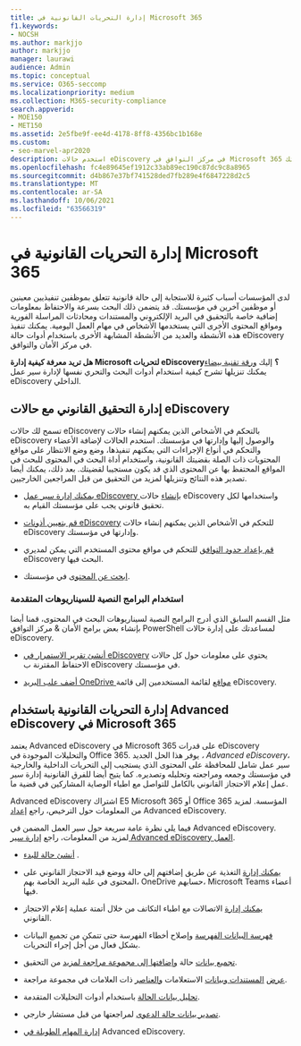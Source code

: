 ```yaml
---
title: إدارة التحريات القانونية في Microsoft 365
f1.keywords:
- NOCSH
ms.author: markjjo
author: markjjo
manager: laurawi
audience: Admin
ms.topic: conceptual
ms.service: O365-seccomp
ms.localizationpriority: medium
ms.collection: M365-security-compliance
search.appverid:
- MOE150
- MET150
ms.assetid: 2e5fbe9f-ee4d-4178-8ff8-4356bc1b168e
ms.custom:
- seo-marvel-apr2020
description: استخدم حالات eDiscovery في مركز التوافق في Microsoft 365 لإدارة التحقيق القانوني في مؤسستك.
ms.openlocfilehash: fc4e89645ef1912c33ab89ec190c87dc9c8a8965
ms.sourcegitcommit: d4b867e37bf741528ded7fb289e4f6847228d2c5
ms.translationtype: MT
ms.contentlocale: ar-SA
ms.lasthandoff: 10/06/2021
ms.locfileid: "63566319"
---
```

# <a name="manage-legal-investigations-in-microsoft-365"></a>إدارة التحريات القانونية في Microsoft 365

لدى المؤسسات أسباب كثيرة للاستجابة إلى حالة قانونية تتعلق بموظفين تنفيذيين معينين أو موظفين آخرين في مؤسستك. قد يتضمن ذلك البحث بسرعة والاحتفاظ بمعلومات إضافية خاصة بالتحقيق في البريد الإلكتروني والمستندات ومحادثات المراسلة الفورية ومواقع المحتوى الأخرى التي يستخدمها الأشخاص في مهام العمل اليومية. يمكنك تنفيذ هذه الأنشطة والعديد من الأنشطة المشابهة الأخرى باستخدام أدوات حالة eDiscovery في مركز الأمان والتوافق.
  
**هل تريد معرفة كيفية إدارة Microsoft لتحريات eDiscovery؟** إليك [ورقة تقنية بيضاء](https://go.microsoft.com/fwlink/?linkid=852161) يمكنك تنزيلها تشرح كيفية استخدام أدوات البحث والتحري نفسها لإدارة سير عمل eDiscovery الداخلي.

## <a name="manage-legal-investigations-with-ediscovery-cases"></a>إدارة التحقيق القانوني مع حالات eDiscovery

تسمح لك حالات eDiscovery بالتحكم في الأشخاص الذين يمكنهم إنشاء حالات eDiscovery والوصول إليها وإدارتها في مؤسستك. استخدم الحالات لإضافة الأعضاء والتحكم في أنواع الإجراءات التي يمكنهم تنفيذها، وضع وضع الانتظار على مواقع المحتويات ذات الصلة بقضيتك القانونية، واستخدام أداة البحث في المحتوى للبحث في المواقع المحتفظ بها عن المحتوى الذي قد يكون مستجيبا لقضيتك. بعد ذلك، يمكنك أيضا تصدير هذه النتائج وتنزيلها لمزيد من التحقيق من قبل المراجعين الخارجيين.
  
- [يمكنك إدارة سير عمل eDiscovery بإنشاء](./get-started-core-ediscovery.md) حالات eDiscovery واستخدامها لكل تحقيق قانوني يجب على مؤسستك القيام به.

- [قم بتعيين أذونات eDiscovery](assign-ediscovery-permissions.md) للتحكم في الأشخاص الذين يمكنهم إنشاء حالات eDiscovery وإدارتها في مؤسستك.

- [قم بإعداد حدود التوافق](set-up-compliance-boundaries.md) للتحكم في مواقع محتوى المستخدم التي يمكن لمديري eDiscovery البحث فيها.

- [ابحث عن المحتوى](search-for-content.md) في مؤسستك.

### <a name="use-scripts-for-advanced-scenarios"></a>استخدام البرامج النصية للسيناريوهات المتقدمة

مثل القسم السابق الذي أدرج البرامج النصية لسيناريوهات البحث في المحتوى، قمنا أيضا بإنشاء بعض برامج الأمان & مركز التوافق PowerShell لمساعدتك على إدارة حالات eDiscovery.
  
- [أنشئ تقرير الاستمرار في eDiscovery](create-a-report-on-holds-in-ediscovery-cases.md) يحتوي على معلومات حول كل حالات الاحتفاظ المقترنة ب eDiscovery في مؤسستك.

- [أضف علب البريد OneDrive مواقع](use-a-script-to-add-users-to-a-hold-in-ediscovery.md) لقائمة المستخدمين إلى قائمة eDiscovery.
  
## <a name="manage-legal-investigations-with-the-advanced-ediscovery-solution-in-microsoft-365"></a>إدارة التحريات القانونية باستخدام Advanced eDiscovery في Microsoft 365

يعتمد Advanced eDiscovery في Microsoft 365 على قدرات eDiscovery والتحليلات الموجودة في Office 365. يوفر هذا الحل الجديد *، Advanced eDiscovery*، سير عمل شامل للمحافظة على المحتوى الذي يستجيب إلى التحريات الداخلية والخارجية في مؤسستك وجمعه ومراجعته وتحليله وتصديره. كما يتيح أيضا للفرق القانونية إدارة سير عمل إعلام الاحتجاز القانوني بالكامل للتواصل مع اطباء الوصاية المشاركين في قضية ما.

Advanced eDiscovery اشتراك E5 Microsoft 365 أو Office 365 المؤسسة. لمزيد من المعلومات حول الترخيص، راجع [إعداد](get-started-with-advanced-ediscovery.md#step-1-verify-and-assign-appropriate-licenses) Advanced eDiscovery.

فيما يلي نظرة عامة سريعة حول سير العمل المضمن في Advanced eDiscovery. لمزيد من المعلومات، راجع [إدارة سير Advanced eDiscovery العمل](create-and-manage-advanced-ediscoveryv2-case.md#manage-the-workflow).

- [أنشئ حالة للبدء](create-and-manage-advanced-ediscoveryv2-case.md#create-a-case) .

- [يمكنك إدارة](managing-custodians.md) التغذية عن طريق إضافتهم إلى حالة ووضع قيد الاحتجاز القانوني على المحتوى في علبة البريد الخاصة بهم، OneDrive حسابهم، Microsoft Teams أعضاء فيها.

- [يمكنك إدارة](managing-custodian-communications.md) الاتصالات مع اطباء التكاتف من خلال أتمتة عملية إعلام الاحتجاز القانوني.

- [فهرسة البيانات الفهرسة](processing-data-for-case.md) وإصلاح أخطاء الفهرسة حتى تتمكن من تجميع البيانات بشكل فعال من أجل إجراء التحريات.

- [تجميع بيانات](collecting-data-for-ediscovery.md) حالة [وإضافتها إلى مجموعة مراجعة لمزيد](collecting-data-for-ediscovery.md#add-search-results-to-a-review-set) من التحقيق.

- [عرض](view-documents-in-review-set.md) [المستندات وبيانات](review-set-search.md) الاستعلامات [والعناصر](tagging-documents.md) ذات العلامات في مجموعة مراجعة.

- [تحليل بيانات الحالة](analyzing-data-in-review-set.md) باستخدام أدوات التحليلات المتقدمة.

- [تصدير بيانات حالة الدعوى](exporting-data-ediscover20.md) لمراجعتها من قبل مستشار خارجي.

- [إدارة المهام الطويلة في](managing-jobs-ediscovery20.md) Advanced eDiscovery.